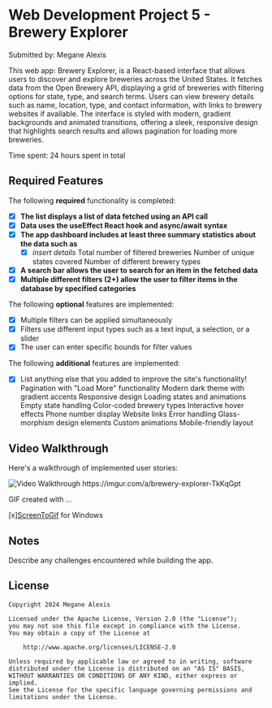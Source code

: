 # Web Development Project 5 - Brewery Explorer

Submitted by: Megane Alexis

This web app: Brewery Explorer, is a React-based interface that allows users to discover and explore breweries across the United States. It fetches data from the Open Brewery API, displaying a grid of breweries with filtering options for state, type, and search terms. Users can view brewery details such as name, location, type, and contact information, with links to brewery websites if available. The interface is styled with modern, gradient backgrounds and animated transitions, offering a sleek, responsive design that highlights search results and allows pagination for loading more breweries.

Time spent: 24 hours spent in total

## Required Features

The following **required** functionality is completed:

- [x] **The list displays a list of data fetched using an API call**
- [x] **Data uses the useEffect React hook and async/await syntax**
- [x] **The app dashboard includes at least three summary statistics about the data such as**
  - [x] *insert details*
  Total number of filtered breweries
  Number of unique states covered
  Number of different brewery types
- [x] **A search bar allows the user to search for an item in the fetched data**
- [x] **Multiple different filters (2+) allow the user to filter items in the database by specified categories**

The following **optional** features are implemented:

- [x] Multiple filters can be applied simultaneously
- [x] Filters use different input types such as a text input, a selection, or a slider
- [x] The user can enter specific bounds for filter values

The following **additional** features are implemented:

* [x] List anything else that you added to improve the site's functionality!
  Pagination with "Load More" functionality
  Modern dark theme with gradient accents
  Responsive design
  Loading states and animations
  Empty state handling
  Color-coded brewery types
  Interactive hover effects
  Phone number display
  Website links
  Error handling
  Glass-morphism design elements
  Custom animations
  Mobile-friendly layout

## Video Walkthrough

Here's a walkthrough of implemented user stories:

<img src='http://i.imgur.com/link/to/your/gif/file.gif' title='Video Walkthrough' width='' alt='Video Walkthrough' />
https://imgur.com/a/brewery-explorer-TkKqGpt


<!-- Replace this with whatever GIF tool you used! -->
GIF created with ...  
<!-- Recommended tools:
[Kap](https://getkap.co/) for macOS
[peek](https://github.com/phw/peek) for Linux. -->
[x][ScreenToGif](https://www.screentogif.com/) for Windows

## Notes

Describe any challenges encountered while building the app.

## License

    Copyright 2024 Megane Alexis

    Licensed under the Apache License, Version 2.0 (the "License");
    you may not use this file except in compliance with the License.
    You may obtain a copy of the License at

        http://www.apache.org/licenses/LICENSE-2.0

    Unless required by applicable law or agreed to in writing, software
    distributed under the License is distributed on an "AS IS" BASIS,
    WITHOUT WARRANTIES OR CONDITIONS OF ANY KIND, either express or implied.
    See the License for the specific language governing permissions and
    limitations under the License.